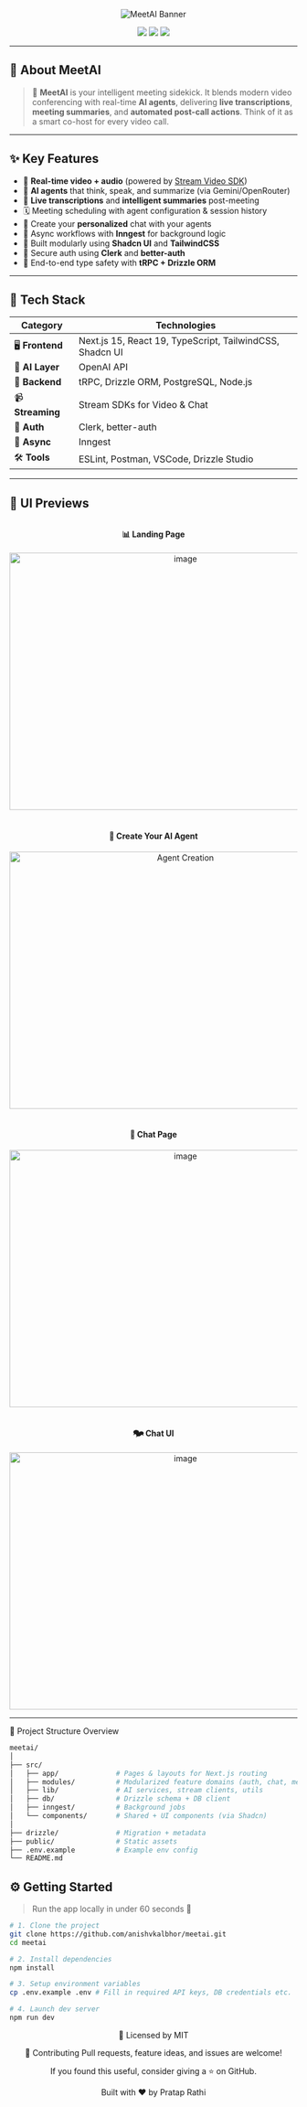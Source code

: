 <!-- Hero Banner -->
<p align="center">
  <img src="https://readme-typing-svg.herokuapp.com/?font=Righteous&size=30&center=true&vCenter=true&width=900&height=90&duration=4000&lines=Meet.AI+💬+Your+AI-powered+Meeting+Assistant" alt="MeetAI Banner"/>
</p>

<p align="center">
  <img src="https://img.shields.io/github/license/anishvkalbhor/meetai?style=for-the-badge" />
  <img src="https://img.shields.io/badge/Next.js-15-blue?style=for-the-badge&logo=next.js" />
  <img src="https://img.shields.io/badge/Powered%20by-OpenAi-yellow?style=for-the-badge" />
</p>

---

## 🚀 About MeetAI

> 🤖 **MeetAI** is your intelligent meeting sidekick. It blends modern video conferencing with real-time **AI agents**, delivering **live transcriptions**, **meeting summaries**, and **automated post-call actions**. Think of it as a smart co-host for every video call.

---

## ✨ Key Features

- 🎥 **Real-time video + audio** (powered by [Stream Video SDK](https://getstream.io/video/))
- 🤖 **AI agents** that think, speak, and summarize (via Gemini/OpenRouter)
- 📝 **Live transcriptions** and **intelligent summaries** post-meeting
- 🗓️ Meeting scheduling with agent configuration & session history
- 👋 Create your **personalized** chat with your agents
- 🧠 Async workflows with **Inngest** for background logic
- 🧩 Built modularly using **Shadcn UI** and **TailwindCSS**
- 🔐 Secure auth using **Clerk** and **better-auth**
- 🧭 End-to-end type safety with **tRPC + Drizzle ORM**

---

## 🧱 Tech Stack

<div align="center">

| Category        | Technologies                                                                 |
|----------------|--------------------------------------------------------------------------------|
| 🖥️ **Frontend** | Next.js 15, React 19, TypeScript, TailwindCSS, Shadcn UI                     |
| 🧠 **AI Layer** | OpenAI API                            |
| 🔧 **Backend**  | tRPC, Drizzle ORM, PostgreSQL, Node.js                                        |
| 📹 **Streaming**| Stream SDKs for Video & Chat                                                  |
| 🔐 **Auth**     | Clerk, better-auth                                                            |
| 🔁 **Async**     | Inngest                                                                        |
| 🛠️ **Tools**     | ESLint, Postman, VSCode, Drizzle Studio                                       |

</div>

---

## 🎨 UI Previews

<div align="center" style="margin-top: 2rem;">

<h4>📊 Landing Page</h4>
<img width="600" height="450" alt="image" src="https://github.com/user-attachments/assets/ac3d8456-b57e-4232-a004-5e5ec4746468" />
<br/><br/>

<h4>🧠 Create Your AI Agent</h4>
<img width="600" height="450" alt="Agent Creation" src="https://github.com/user-attachments/assets/81aa3bc9-e4f6-423e-bba2-6577573f2df2" />
<br/><br/>

<h4>👋 Chat Page</h4>
<img width="600" height="450" alt="image" src="https://github.com/user-attachments/assets/8fe61af5-585e-46cf-bdac-3a8ba1ae630f" />
<br/><br/>

<h4> 🗫 Chat UI</h4>
<img width="600" height="450" alt="image" src="https://github.com/user-attachments/assets/419e5b9f-e0af-45d3-9d9c-b92574b50987" />

</div>

---

📂 Project Structure Overview

```bash
meetai/
│
├── src/
│   ├── app/              # Pages & layouts for Next.js routing
│   ├── modules/          # Modularized feature domains (auth, chat, meetings, agents)
│   ├── lib/              # AI services, stream clients, utils
│   ├── db/               # Drizzle schema + DB client
│   ├── inngest/          # Background jobs
│   └── components/       # Shared + UI components (via Shadcn)
│
├── drizzle/              # Migration + metadata
├── public/               # Static assets
├── .env.example          # Example env config
└── README.md

```

## ⚙️ Getting Started

> Run the app locally in under 60 seconds 🚀

```bash
# 1. Clone the project
git clone https://github.com/anishvkalbhor/meetai.git
cd meetai

# 2. Install dependencies
npm install

# 3. Setup environment variables
cp .env.example .env # Fill in required API keys, DB credentials etc.

# 4. Launch dev server
npm run dev

```
<div align='center'>
  
📜 Licensed by MIT

🤝 Contributing
Pull requests, feature ideas, and issues are welcome!

If you found this useful, consider giving a ⭐️ on GitHub.
  
Built with ❤️ by Pratap Rathi
</div>
